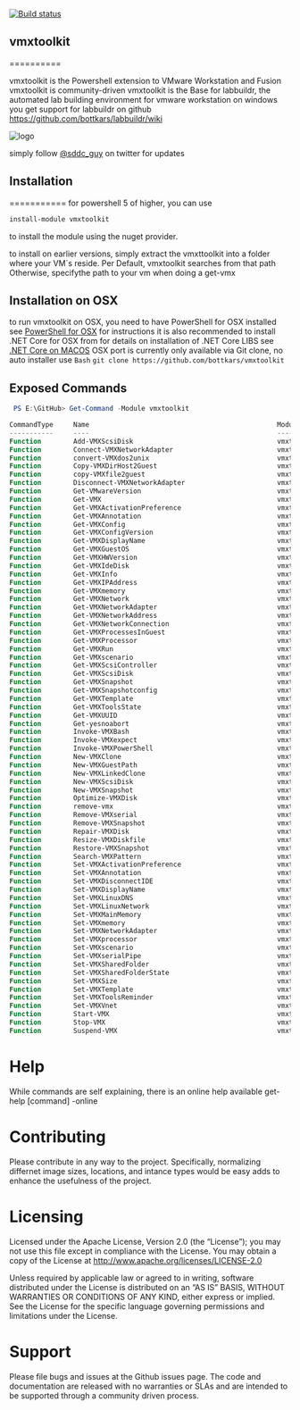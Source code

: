 [![Build status](https://ci.appveyor.com/api/projects/status/qj88qo6772ujim54/branch/develop?svg=true)](https://ci.appveyor.com/project/bottkars/vmxtoolkit/branch/develop)


## vmxtoolkit
==========

vmxtoolkit is the Powershell extension to VMware Workstation and Fusion
vmxtoolkit is community-driven
vmxtoolkit is the Base for labbuildr, the automated lab building environment for vmware workstation on windows
you get support for labbuildr on github
https://github.com/bottkars/labbuildr/wiki

![logo](https://cloud.githubusercontent.com/assets/8255007/17695850/ce034d40-63aa-11e6-8cb7-69a9b914334d.gif)

simply follow [@sddc_guy](https://twitter.com/sddc_guy) on twitter for updates
## Installation
===========
for powershell 5 of higher, you can use
```Powershell
install-module vmxtoolkit
```
to install the module using the nuget provider.

to install on earlier versions, simply extract the vmxttoolkit into a folder where your VM´s reside.
Per Default, vmxtoolkit searches from that path
Otherwise, specifythe path to your vm when doing a get-vmx

## Installation on OSX
to run vmxtoolkit on OSX, you need to have PowerShell for OSX installed
see [PowerShell for OSX](https://github.com/PowerShell/PowerShell/blob/master/docs/installation/linux.md#os-x-1011) for instructions
it is also recommended to install .NET Core for OSX from for details on installation of .NET Core LIBS see [.NET Core on MACOS](https://www.microsoft.com/net/core#macos)
OSX port is currently only available via Git clone, no auto installer
use
`Bash`
```git clone https://github.com/bottkars/vmxtoolkit```

## Exposed Commands

```Powershell
 PS E:\GitHub> Get-Command -Module vmxtoolkit

CommandType     Name                                               ModuleName
-----------     ----                                               ----------
Function        Add-VMXScsiDisk                                    vmxtoolkit
Function        Connect-VMXNetworkAdapter                          vmxtoolkit
Function        convert-VMXdos2unix                                vmxtoolkit
Function        Copy-VMXDirHost2Guest                              vmxtoolkit
Function        copy-VMXfile2guest                                 vmxtoolkit
Function        Disconnect-VMXNetworkAdapter                       vmxtoolkit
Function        Get-VMwareVersion                                  vmxtoolkit
Function        Get-VMX                                            vmxtoolkit
Function        Get-VMXActivationPreference                        vmxtoolkit
Function        Get-VMXAnnotation                                  vmxtoolkit
Function        Get-VMXConfig                                      vmxtoolkit
Function        Get-VMXConfigVersion                               vmxtoolkit
Function        Get-VMXDisplayName                                 vmxtoolkit
Function        Get-VMXGuestOS                                     vmxtoolkit
Function        Get-VMXHWVersion                                   vmxtoolkit
Function        Get-VMXIdeDisk                                     vmxtoolkit
Function        Get-VMXInfo                                        vmxtoolkit
Function        Get-VMXIPAddress                                   vmxtoolkit
Function        Get-VMXmemory                                      vmxtoolkit
Function        Get-VMXNetwork                                     vmxtoolkit
Function        Get-VMXNetworkAdapter                              vmxtoolkit
Function        Get-VMXNetworkAddress                              vmxtoolkit
Function        Get-VMXNetworkConnection                           vmxtoolkit
Function        Get-VMXProcessesInGuest                            vmxtoolkit
Function        Get-VMXProcessor                                   vmxtoolkit
Function        Get-VMXRun                                         vmxtoolkit
Function        Get-VMXscenario                                    vmxtoolkit
Function        Get-VMXScsiController                              vmxtoolkit
Function        Get-VMXScsiDisk                                    vmxtoolkit
Function        Get-VMXSnapshot                                    vmxtoolkit
Function        Get-VMXSnapshotconfig                              vmxtoolkit
Function        Get-VMXTemplate                                    vmxtoolkit
Function        Get-VMXToolsState                                  vmxtoolkit
Function        Get-VMXUUID                                        vmxtoolkit
Function        Get-yesnoabort                                     vmxtoolkit
Function        Invoke-VMXBash                                     vmxtoolkit
Function        Invoke-VMXexpect                                   vmxtoolkit
Function        Invoke-VMXPowerShell                               vmxtoolkit
Function        New-VMXClone                                       vmxtoolkit
Function        New-VMXGuestPath                                   vmxtoolkit
Function        New-VMXLinkedClone                                 vmxtoolkit
Function        New-VMXScsiDisk                                    vmxtoolkit
Function        New-VMXSnapshot                                    vmxtoolkit
Function        Optimize-VMXDisk                                   vmxtoolkit
Function        remove-vmx                                         vmxtoolkit
Function        Remove-VMXserial                                   vmxtoolkit
Function        Remove-VMXSnapshot                                 vmxtoolkit
Function        Repair-VMXDisk                                     vmxtoolkit
Function        Resize-VMXDiskfile                                 vmxtoolkit
Function        Restore-VMXSnapshot                                vmxtoolkit
Function        Search-VMXPattern                                  vmxtoolkit
Function        Set-VMXActivationPreference                        vmxtoolkit
Function        Set-VMXAnnotation                                  vmxtoolkit
Function        Set-VMXDisconnectIDE                               vmxtoolkit
Function        Set-VMXDisplayName                                 vmxtoolkit
Function        Set-VMXLinuxDNS                                    vmxtoolkit
Function        Set-VMXLinuxNetwork                                vmxtoolkit
Function        Set-VMXMainMemory                                  vmxtoolkit
Function        Set-VMXmemory                                      vmxtoolkit
Function        Set-VMXNetworkAdapter                              vmxtoolkit
Function        Set-VMXprocessor                                   vmxtoolkit
Function        Set-VMXscenario                                    vmxtoolkit
Function        Set-VMXserialPipe                                  vmxtoolkit
Function        Set-VMXSharedFolder                                vmxtoolkit
Function        Set-VMXSharedFolderState                           vmxtoolkit
Function        Set-VMXSize                                        vmxtoolkit
Function        Set-VMXTemplate                                    vmxtoolkit
Function        Set-VMXToolsReminder                               vmxtoolkit
Function        Set-VMXVnet                                        vmxtoolkit
Function        Start-VMX                                          vmxtoolkit
Function        Stop-VMX                                           vmxtoolkit
Function        Suspend-VMX                                        vmxtoolkit
```

Help
==========
While commands are self explaining, there is an online help available get-help [command] -online

Contributing
==========
Please contribute in any way to the project. Specifically, normalizing differnet image sizes, locations, and intance types would be easy adds to enhance the usefulness of the project.

Licensing
==========
Licensed under the Apache License, Version 2.0 (the “License”); you may not use this file except in compliance with the License. You may obtain a copy of the License at http://www.apache.org/licenses/LICENSE-2.0

Unless required by applicable law or agreed to in writing, software distributed under the License is distributed on an “AS IS” BASIS, WITHOUT WARRANTIES OR CONDITIONS OF ANY KIND, either express or implied. See the License for the specific language governing permissions and limitations under the License.

Support
==========
Please file bugs and issues at the Github issues page. The code and documentation are released with no warranties or SLAs and are intended to be supported through a community driven process.
